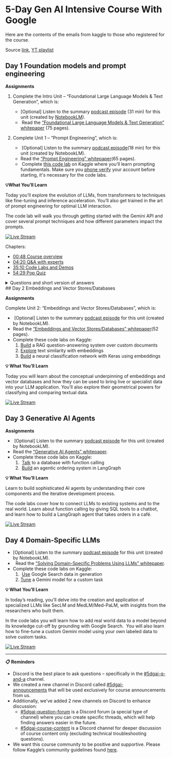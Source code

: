 # 5-Day Gen AI Intensive Course With Google

Here are the contents of the emails from kaggle to those who registered for the course.

Source [link](https://rsvp.withgoogle.com/events/google-generative-ai-intensive), [YT playlist](https://www.youtube.com/playlist?list=PLqFaTIg4myu-b1PlxitQdY0UYIbys-2es)
## Day 1 Foundation models and prompt engineering

**Assignments**

1. Complete the Intro Unit – “Foundational Large Language Models & Text Generation”, which is:

	- [Optional] Listen to the summary [podcast episode](https://www.youtube.com/watch?v=mQDlCZZsOyo&feature=youtu.be) (31 min) for this unit (created by [NotebookLM](https://notebooklm.google/)).
	-  Read the [“Foundational Large Language Models & Text Generation” whitepaper](https://www.kaggle.com/whitepaper-foundational-llm-and-text-generation) (75 pages).

2. Complete Unit 1 – “Prompt Engineering”, which is:

	-  [Optional] Listen to the summary [podcast episode](https://www.youtube.com/watch?v=F_hJ2Ey4BNc&feature=youtu.be)(18 min) for this unit (created by NotebookLM).
	- Read the [“Prompt Engineering” whitepaper](https://www.kaggle.com/whitepaper-prompt-engineering)(65 pages).
	-  Complete [this code lab](https://www.kaggle.com/code/markishere/day-1-prompting) on Kaggle where you’ll learn prompting fundamentals. Make sure you [phone verify](https://www.kaggle.com/settings) your account before starting, it's necessary for the code labs.

**💡What You’ll Learn**

Today you’ll explore the evolution of LLMs, from transformers to techniques like fine-tuning and inference acceleration. You’ll also get trained in the art of prompt engineering for optimal LLM interaction.

The code lab will walk you through getting started with the Gemini API and cover several prompt techniques and how different parameters impact the prompts.

[![Live Stream](https://i.ytimg.com/vi/kpRyiJUUFxY/hqdefault.jpg)](https://www.youtube.com/watch?v=kpRyiJUUFxY)

Chapters:

- [00:48 Course overview](https://www.youtube.com/watch?v=kpRyiJUUFxY&t=48s)
- [04:20 Q&A with experts](https://www.youtube.com/watch?v=kpRyiJUUFxY&t=260s)
- [35:10 Code Labs and Demos](https://www.youtube.com/watch?v=kpRyiJUUFxY&t=2110s) 
- [54:29 Pop Quiz](https://www.youtube.com/watch?v=kpRyiJUUFxY&t=3269s)

<details>
<summary>Questions and short version of answers</summary>
<pre>
Q: "Which features are you most excited about? Which ones have already launched or are about to launch?"
A: - Google search grounding
   - OpenAI compatibility in SDK to quick switch to Gemini

Q: "Can you tell me a bit about the two 1.5 Flash series models and how they enable you to accomplish so much, so quickly, with a very small cost footprint?"
A: Flash 8B model is the smallest of Gemini hosted model that really pushes the envelope in terms of compute intelligence per dollar. It's like two to three cents per million tokens, and if you're using cache tokens, it's just one cent per million tokens.

Q: "What has been your favorite application for these types of multimodal output scenarios? And how do you think about coupling them with the Gemini APIs?"
A: Take Notebook LM as an example: if you can transform written content into audio form, it can really enhance the experience, making it up to 10 times better in some contexts.

Q: "I'm really curious to learn more about how the Gemini app is using RLHF to improve its responses. How does that process work? How do you use user feedback to enhance the models and improve the app experience over time?"
A: A high-level overview of how LLMs are fine-tuned and aligned to human preferences

Q: "Since large language models learn from massive datasets, do they simply interpolate within their training data, or can they go beyond it to make new discoveries?"
A: - The first example of this concept was a project called FunSearch, conducted in late 2023. In FunSearch, an LLM was paired with an efficient evaluator to solve challenging problems, such as NP-hard problems in the Python programming language. Using an iterative algorithm, the process evolved: the best solutions discovered so far were fed back into the LLM, which was prompted to improve them. Some of these solutions addressed open problems in computer science and mathematics, indicating the LLM discovered new insights beyond its training data.
   - A broader concept referred to as 'test-time compute' or 'inference scaling.' In essence, during inference, the LLM generates multiple hypotheses, builds chains of reasoning, evaluates their likelihood, and iteratively refines its answers. By simulating possibilities and leveraging its existing knowledge, the LLM effectively searches at inference time, enabling it to bootstrap itself into discovering new solutions.

Q: "Can larger language models be used to train smaller ones? Is it possible to transfer knowledge obtained from a larger model to improve smaller models"
A: Distillation involves transferring knowledge from a large model into a smaller, more efficient model that retains much of the larger model's quality while being practical to serve. Data Distillation, Knowledge Distillation, On-Policy Distillation. Gecko paper is showcasing how LLM-generated query-passage pairs can enhance embedding models, achieving up to a 7x performance improvement.

Q: "What are some approaches to evaluating large models? With various versions available - both larger and smaller - how do you determine which one is best suited for a given task?"
A:  - Evaluating large language models (LLMs) can involve traditional metrics like ROUGE and BLEU, which compare outputs to a ground truth, but these methods struggle with tasks like summarization, where multiple valid outputs exist. An alternative is using LLMs as evaluators, scoring responses pointwise or comparing them pairwise to determine quality and reasoning.

Q: "Can someone explain why the first Chain of Thought prompt explains the answer step by step instead of providing a direct response?"
A:  - CoT or asking the model to explain its reasoning

Q: "Is something like enum mode in a fine tune model designed to return enum values?"
A:  - LLMs can handle enums well in a zero-shot setting - you can simply provide the possible enum options and ask the LLM to choose the appropriate one. If the zero-shot approach doesn't work, you can create a fine-tuned dataset with the input question/task and the corresponding enum label.

Q: "How notebook LM was created?"
  - It's not using a fine-tuned version of Gemini. It's just using Gemini 1.5 Pro and Flash, with the addition of some special techniques and some "Secret Sauce", especially around retrieval and around careful prompting and design of the system.
</pre>
</details>
## Day 2 Embeddings and Vector Stores/Databases

**Assignments**

Complete Unit 2: “Embeddings and Vector Stores/Databases”, which is:

-  [Optional] Listen to the summary [podcast episode](https://www.youtube.com/watch?v=1CC39K76Nqs) for this unit (created by NotebookLM).
- Read the [“Embeddings and Vector Stores/Databases” whitepaper](https://www.kaggle.com/whitepaper-embeddings-and-vector-stores)(52 pages).
- Complete these code labs on Kaggle: 
    1. [Build](https://www.kaggle.com/code/markishere/day-2-document-q-a-with-rag) a RAG question-answering system over custom documents
    2. [Explore](https://www.kaggle.com/code/markishere/day-2-embeddings-and-similarity-scores) text similarity with embeddings
    3. [Build](https://www.kaggle.com/code/markishere/day-2-classifying-embeddings-with-keras) a neural classification network with Keras using embeddings

 **💡 What You’ll Learn**

Today you will learn about the conceptual underpinning of embeddings and vector databases and how they can be used to bring live or specialist data into your LLM application. You’ll also explore their geometrical powers for classifying and comparing textual data. 

[![Live Stream](https://i.ytimg.com/vi/86GZC56rQCc/hqdefault.jpg)](https://www.youtube.com/watch?v=86GZC56rQCc)

## Day 3 Generative AI Agents

**Assignments**

-  [Optional] Listen to the summary [podcast episode](https://www.youtube.com/watch?v=H4gZd4BCrDQ) for this unit (created by NotebookLM).
- Read the [“Generative AI Agents” whitepaper](https://www.kaggle.com/whitepaper-agents).
- Complete these code labs on Kaggle:
    1.  [Talk](https://www.kaggle.com/code/markishere/day-3-function-calling-with-the-gemini-api) to a database with function calling
    2.  [Build](https://www.kaggle.com/code/markishere/day-3-building-an-agent-with-langgraph/) an agentic ordering system in LangGraph

 **💡 What You’ll Learn**

Learn to build sophisticated AI agents by understanding their core components and the iterative development process.

The code labs cover how to connect LLMs to existing systems and to the real world. Learn about function calling by giving SQL tools to a chatbot, and learn how to build a LangGraph agent that takes orders in a café.

[![Live Stream](https://i.ytimg.com/vi/HQUtMWoTAD4/hqdefault.jpg)](https://www.youtube.com/watch?v=HQUtMWoTAD4)

## Day 4 Domain-Specific LLMs

- [Optional] Listen to the summary [podcast episode](https://www.youtube.com/watch?v=b1a4ZOQ8XdI) for this unit (created by NotebookLM).
-   Read the [“Solving Domain-Specific Problems Using LLMs” whitepaper](https://www.kaggle.com/whitepaper-solving-domains-specific-problems-using-llms).
- Complete these code labs on Kaggle:
    1.  [Use](https://www.kaggle.com/code/markishere/day-4-google-search-grounding) Google Search data in generation
    2. [Tune](https://www.kaggle.com/code/markishere/day-4-fine-tuning-a-custom-model) a Gemini model for a custom task

 **💡 What You’ll Learn**

In today’s reading, you’ll delve into the creation and application of specialized LLMs like SecLM and MedLM/Med-PaLM, with insights from the researchers who built them.

In the code labs you will learn how to add real world data to a model beyond its knowledge cut-off by grounding with Google Search.  You will also learn how to fine-tune a custom Gemini model using your own labeled data to solve custom tasks.

[![Live Stream](https://i.ytimg.com/vi/odvuLMJWUSU/hqdefault.jpg)](https://www.youtube.com/watch?v=odvuLMJWUSU)

---

**📋 Reminders**

- Discord is the best place to ask questions – specifically in the [#5dgai-q-and-a](https://discord.com/invite/gNrC9Xut) channel.
- We created a new channel in Discord called [#5dgai-announcements](https://discord.com/invite/RnVCPgX5) that will be used exclusively for course announcements from us.
- Additionally, we’ve added 2 new channels on Discord to enhance discussion:  
    - [#5dgai-question-forum](https://discord.com/invite/kaggle) is a Discord forum (a special type of channel) where you can create specific threads, which will help finding answers easier in the future.
    - [#5dgai-course-content](https://discord.com/invite/kaggle) is a Discord channel for deeper discussion of course content only (excluding technical troubleshooting questions).
- We want this course community to be positive and supportive. Please follow Kaggle’s community guidelines found [here](https://www.kaggle.com/community-guidelines).